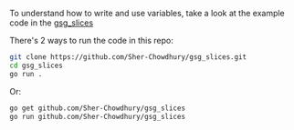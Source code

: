 To understand how to write and use variables, take a look at the example code in the [gsg_slices](https://github.com/Sher-Chowdhury/gsg_slices)

There's 2 ways to run the code in this repo:


```bash
git clone https://github.com/Sher-Chowdhury/gsg_slices.git
cd gsg_slices
go run .
```

Or:

```bash
go get github.com/Sher-Chowdhury/gsg_slices
go run github.com/Sher-Chowdhury/gsg_slices
```


